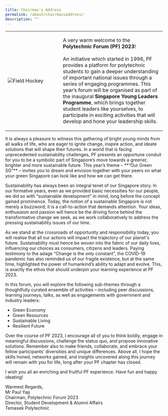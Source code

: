 ```yaml
---
title: Chairman's Address
permalink: /about/chairmansaddress/
description: ""
---
```

<table>
    <tbody><tr>
        <td style="width:35%"><img src="https://hosting.photobucket.com/images/i/tracyng81/20230815_161741-01.jpeg?width=590&amp;height=590&amp;fit=bounds" style="display:block;margin-left:auto;margin-right:auto;" alt="Field Hockey"></td>
			<td><p>A very warm welcome to the <b>Polytechnic Forum (PF) 2023</b>!<br><br>An initiative which started in 1996, PF provides a platform for polytechnic students to gain a deeper understanding of important national issues through a series of engaging programmes. This year’s forum will be organised as part of the inaugural <b>Singapore Young Leaders Programme</b>, which brings together student leaders like yourselves, to participate in exciting activities that will develop and hone your leadership skills.<br>
            </p>
        </td>
    </tr>
</tbody></table><p></p>
It is always a pleasure to witness this gathering of bright young minds from all walks of life, who are eager to ignite change, inspire action, and ideate solutions that will shape their futures. In a world that is facing unprecedented sustainability challenges, PF presents an opportune conduit for you to be a symbolic part of Singapore’s move towards a greener, brighter and more sustainable future. This year’s theme – **“Our Green SG”** – invites you to dream and envision together with your peers on what your green Singapore can look like and how we can get there.

Sustainability has always been an integral tenet of our Singapore story. In our formative years, even as we provided basic necessities for our people, we did so with “sustainable development” in mind, long before the concept gained prominence. Today, the notion of a sustainable Singapore is not merely a buzzword; it is a call-to-action that demands attention. Your ideas, enthusiasm and passion will hence be the driving force behind the transformative change we seek, as we work collaboratively to address the pressing sustainability issues of our time.

As we stand at the crossroads of opportunity and responsibility today, you will realise that all our actions will impact the trajectory of our planet's future. Sustainability must hence be woven into the fabric of our daily lives, influencing our choices as consumers, citizens and leaders. Paying testimony to the adage “Change is the only constant”, the COVID-19 pandemic has also reminded us of our fragile existence, but at the same time, highlighted the power of humankind’s ability to adapt and evolve.&nbsp;This, is exactly the ethos that should underpin your learning experience at PF 2023.

In this forum, you will explore the following sub-themes through a thoughtfully curated ensemble of activities – including peer discussions, learning journeys, talks, as well as engagements with government and industry leaders:

* Green Economy
* Green Resources
* Sustainable Living
* Resilient Future

Over the course of PF 2023, I encourage all of you to think boldly, engage in meaningful discussions, challenge the status quo, and propose innovative solutions. Remember also to make friends, collaborate, and embrace your fellow participants’ diversities and unique differences. Above all, I hope the skills honed, networks gained, and insights uncovered along this journey will remain with you for life, long after your PF chapter has closed.

I wish you all an enriching and fruitful PF experience. Have fun and happy ideating!

Warmest Regards,<br>
Mr Paul Yap<br>
Chairman, Polytechnic Forum 2023<br>
Director, Student Development &amp; Alumni Affairs<br>
Temasek Polytechnic